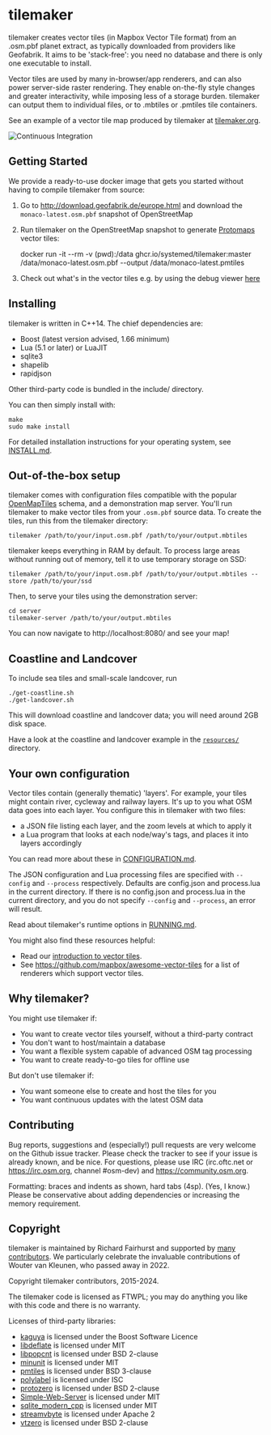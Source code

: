 # tilemaker

tilemaker creates vector tiles (in Mapbox Vector Tile format) from an .osm.pbf planet extract, as typically downloaded from providers like Geofabrik. It aims to be 'stack-free': you need no database and there is only one executable to install.

Vector tiles are used by many in-browser/app renderers, and can also power server-side raster rendering. They enable on-the-fly style changes and greater interactivity, while imposing less of a storage burden. tilemaker can output them to individual files, or to .mbtiles or .pmtiles tile containers.

See an example of a vector tile map produced by tilemaker at [tilemaker.org](https://tilemaker.org).

![Continuous Integration](https://github.com/systemed/tilemaker/workflows/Continuous%20Integration/badge.svg)

## Getting Started

We provide a ready-to-use docker image that gets you started without having to compile tilemaker from source:

1. Go to http://download.geofabrik.de/europe.html and download the `monaco-latest.osm.pbf` snapshot of OpenStreetMap

2. Run tilemaker on the OpenStreetMap snapshot to generate [Protomaps](https://protomaps.com) vector tiles:

    docker run -it --rm -v (pwd):/data ghcr.io/systemed/tilemaker:master /data/monaco-latest.osm.pbf --output /data/monaco-latest.pmtiles

3. Check out what's in the vector tiles e.g. by using the debug viewer [here](https://protomaps.github.io/PMTiles/)


## Installing

tilemaker is written in C++14. The chief dependencies are:

* Boost (latest version advised, 1.66 minimum)
* Lua (5.1 or later) or LuaJIT
* sqlite3
* shapelib
* rapidjson

Other third-party code is bundled in the include/ directory.

You can then simply install with:

    make
    sudo make install
	
For detailed installation instructions for your operating system, see [INSTALL.md](docs/INSTALL.md).

## Out-of-the-box setup

tilemaker comes with configuration files compatible with the popular [OpenMapTiles](https://openmaptiles.org) schema, and a demonstration map server. You'll run tilemaker to make vector tiles from your `.osm.pbf` source data. To create the tiles, run this from the tilemaker directory:

    tilemaker /path/to/your/input.osm.pbf /path/to/your/output.mbtiles

tilemaker keeps everything in RAM by default. To process large areas without running out of memory, tell it to use temporary storage on SSD:

    tilemaker /path/to/your/input.osm.pbf /path/to/your/output.mbtiles --store /path/to/your/ssd

Then, to serve your tiles using the demonstration server:

    cd server
	tilemaker-server /path/to/your/output.mbtiles

You can now navigate to http://localhost:8080/ and see your map!

## Coastline and Landcover

To include sea tiles and small-scale landcover, run

    ./get-coastline.sh
    ./get-landcover.sh

This will download coastline and landcover data; you will need around 2GB disk space.

Have a look at the coastline and landcover example in the [`resources/`](./resources) directory.

## Your own configuration

Vector tiles contain (generally thematic) 'layers'. For example, your tiles might contain river, cycleway and railway layers. It's up to you what OSM data goes into each layer. You configure this in tilemaker with two files:

* a JSON file listing each layer, and the zoom levels at which to apply it
* a Lua program that looks at each node/way's tags, and places it into layers accordingly

You can read more about these in [CONFIGURATION.md](docs/CONFIGURATION.md).

The JSON configuration and Lua processing files are specified with `--config` and `--process` respectively. Defaults are config.json and process.lua in the current directory. If there is no config.json and process.lua in the current directory, and you do not specify `--config` and `--process`, an error will result.

Read about tilemaker's runtime options in [RUNNING.md](docs/RUNNING.md).

You might also find these resources helpful:

* Read our [introduction to vector tiles](docs/VECTOR_TILES.md).
* See https://github.com/mapbox/awesome-vector-tiles for a list of renderers which support vector tiles.

## Why tilemaker?

You might use tilemaker if:

* You want to create vector tiles yourself, without a third-party contract
* You don't want to host/maintain a database
* You want a flexible system capable of advanced OSM tag processing
* You want to create ready-to-go tiles for offline use

But don't use tilemaker if:

* You want someone else to create and host the tiles for you
* You want continuous updates with the latest OSM data

## Contributing

Bug reports, suggestions and (especially!) pull requests are very welcome on the Github issue tracker. Please check the tracker to see if your issue is already known, and be nice. For questions, please use IRC (irc.oftc.net or https://irc.osm.org, channel #osm-dev) and https://community.osm.org.

Formatting: braces and indents as shown, hard tabs (4sp). (Yes, I know.) Please be conservative about adding dependencies or increasing the memory requirement.

## Copyright

tilemaker is maintained by Richard Fairhurst and supported by [many contributors](https://github.com/systemed/tilemaker/graphs/contributors). We particularly celebrate the invaluable contributions of Wouter van Kleunen, who passed away in 2022.

Copyright tilemaker contributors, 2015-2024.

The tilemaker code is licensed as FTWPL; you may do anything you like with this code and there is no warranty.

Licenses of third-party libraries:

- [kaguya](https://github.com/satoren/kaguya) is licensed under the Boost Software Licence
- [libdeflate](https://github.com/ebiggers/libdeflate/) is licensed under MIT
- [libpopcnt](https://github.com/kimwalisch/libpopcnt) is licensed under BSD 2-clause
- [minunit](https://github.com/siu/minunit) is licensed under MIT
- [pmtiles](https://github.com/protomaps/PMTiles) is licensed under BSD 3-clause
- [polylabel](https://github.com/mapbox/polylabel) is licensed under ISC
- [protozero](https://github.com/mapbox/protozero) is licensed under BSD 2-clause
- [Simple-Web-Server](https://gitlab.com/eidheim/Simple-Web-Server) is licensed under MIT
- [sqlite_modern_cpp](https://github.com/SqliteModernCpp/sqlite_modern_cpp) is licensed under MIT
- [streamvbyte](https://github.com/lemire/streamvbyte) is licensed under Apache 2
- [vtzero](https://github.com/mapbox/vtzero) is licensed under BSD 2-clause
